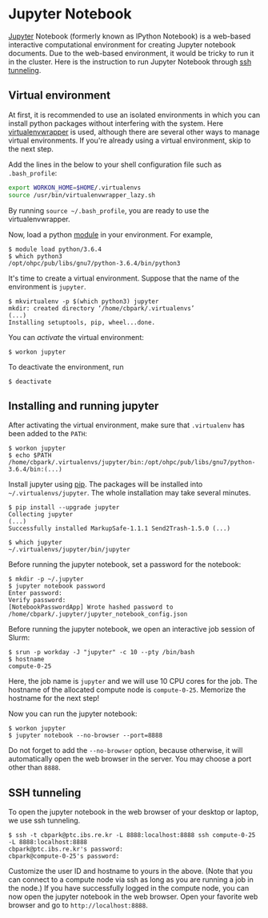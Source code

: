 # Jupyter Notebook

[Jupyter](https://jupyter.org/) Notebook (formerly known as IPython Notebook) is a web-based interactive computational environment for creating Jupyter notebook documents. Due to the web-based environment, it would be tricky to run it in the cluster. Here is the instruction to run Jupyter Notebook through [ssh tunneling](https://www.ssh.com/ssh/tunneling).

## Virtual environment

At first, it is recommended to use an isolated environments in which you can install python packages without interfering with the system. Here [virtualenvwrapper](https://virtualenvwrapper.readthedocs.io/en/latest/) is used, although there are several other ways to manage virtual environments. If you're already using a virtual environment, skip to the next step.

Add the lines in the below to your shell configuration file such as `.bash_profile`:

``` bash
export WORKON_HOME=$HOME/.virtualenvs
source /usr/bin/virtualenvwrapper_lazy.sh
```

By running `source ~/.bash_profile`, you are ready to use the virtualenvwrapper.

Now, load a python [module](../modules.md) in your environment. For example,

``` no-highlight
$ module load python/3.6.4
$ which python3
/opt/ohpc/pub/libs/gnu7/python-3.6.4/bin/python3
```

It's time to create a virtual environment. Suppose that the name of the environment is `jupyter`.

``` no-highlight
$ mkvirtualenv -p $(which python3) jupyter
mkdir: created directory ‘/home/cbpark/.virtualenvs’
(...)
Installing setuptools, pip, wheel...done.
```

You can _activate_ the virtual environment:

``` no-highlight
$ workon jupyter
```

To deactivate the environment, run

``` no-highlight
$ deactivate
```

## Installing and running jupyter

After activating the virtual environment, make sure that `.virtualenv` has been added to the `PATH`:

``` no-highlight
$ workon jupyter
$ echo $PATH
/home/cbpark/.virtualenvs/jupyter/bin:/opt/ohpc/pub/libs/gnu7/python-3.6.4/bin:(...)
```

Install jupyter using [pip](https://pypi.org/project/pip/). The packages will be installed into `~/.virtualenvs/jupyter`. The whole installation may take several minutes.

``` no-highlight
$ pip install --upgrade jupyter
Collecting jupyter
(...)
Successfully installed MarkupSafe-1.1.1 Send2Trash-1.5.0 (...)

$ which jupyter
~/.virtualenvs/jupyter/bin/jupyter
```

Before running the jupyter notebook, set a password for the notebook:

``` no-highlight
$ mkdir -p ~/.jupyter
$ jupyter notebook password
Enter password:
Verify password:
[NotebookPasswordApp] Wrote hashed password to /home/cbpark/.jupyter/jupyter_notebook_config.json
```

Before running the jupyter notebook, we open an interactive job session of Slurm:

``` no-highlight
$ srun -p workday -J "jupyter" -c 10 --pty /bin/bash
$ hostname
compute-0-25
```

Here, the job name is `jupyter` and we will use 10 CPU cores for the job. The hostname of the allocated compute node is `compute-0-25`. Memorize the hostname for the next step!

Now you can run the jupyter notebook:

``` no-highlight
$ workon jupyter
$ jupyter notebook --no-browser --port=8888
```

Do not forget to add the `--no-browser` option, because otherwise, it will automatically open the web browser in the server. You may choose a port other than `8888`.

## SSH tunneling

To open the jupyter notebook in the web browser of your desktop or laptop, we use ssh tunneling.

``` no-highlight
$ ssh -t cbpark@ptc.ibs.re.kr -L 8888:localhost:8888 ssh compute-0-25 -L 8888:localhost:8888
cbpark@ptc.ibs.re.kr's password:
cbpark@compute-0-25's password:
```

Customize the user ID and hostname to yours in the above. (Note that you can connect to a compute node via ssh as long as you are running a job in the node.) If you have successfully logged in the compute node, you can now open the jupyter notebook in the web browser. Open your favorite web browser and go to `http://localhost:8888`.
